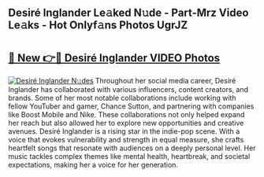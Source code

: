 ## Desiré Inglander Le𝚊ked N𝚞de - Part-Mrz Video Le𝚊ks - Hot Onlyf𝚊ns Photos UgrJZ

# <h2><a href="http://ab20707.deff.icu/?id=Desire%cc%81+Inglander">🔗 New 👉🔴 Desiré Inglander VIDEO Photos</a></h2>

[![Desiré Inglander N𝚞des](https://i.imgur.com/rIISA9y.gif)](http://ab20707.deff.icu/?id=Desire%cc%81+Inglander)
Throughout her social media career, Desiré Inglander has collaborated with various influencers, content creators, and brands. Some of her most notable collaborations include working with fellow YouTuber and gamer, Chance Sutton, and partnering with companies like Boost Mobile and Nike. These collaborations not only helped expand her reach but also allowed her to explore new opportunities and creative avenues. Desiré Inglander is a rising star in the indie-pop scene. With a voice that evokes vulnerability and strength in equal measure, she crafts heartfelt songs that resonate with audiences on a deeply personal level. Her music tackles complex themes like mental health, heartbreak, and societal expectations, making her a voice for her generation.
